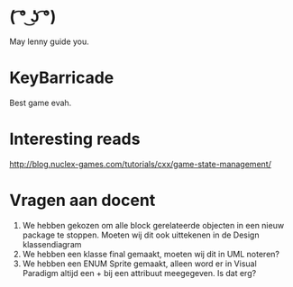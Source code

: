 # ( ͡° ͜ʖ ͡°)
May lenny guide you.

# KeyBarricade
Best game evah.

# Interesting reads
http://blog.nuclex-games.com/tutorials/cxx/game-state-management/

# Vragen aan docent
1.  We hebben gekozen om alle block gerelateerde objecten in een nieuw package te stoppen. Moeten wij dit ook uittekenen in de Design klassendiagram
2.  We hebben een klasse final gemaakt, moeten wij dit in UML noteren?
3.  We hebben een ENUM Sprite gemaakt, alleen word er in Visual Paradigm altijd een + bij een attribuut meegegeven. Is dat erg?
